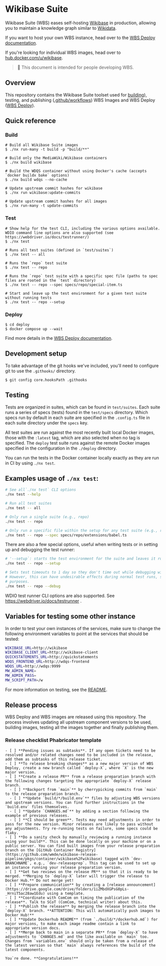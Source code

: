 # Wikibase Suite

Wikibase Suite (WBS) eases self-hosting [Wikibase](https://wikiba.se) in production, allowing you to maintain a knowledge graph similar to [Wikidata](https://www.wikidata.org/wiki/Wikidata:Main_Page).

If you want to host your own WBS instance, head over to the [WBS Deploy documentation](./deploy/README.md).

If you're looking for individual WBS images, head over to [hub.docker.com/u/wikibase](https://hub.docker.com/u/wikibase).

> 🔧 This document is intended for people developing WBS.

## Overview

This repository contains the Wikibase Suite toolset used for [building](./build)), testing, and publishing ([.github/workflows](.github/workflows)) WBS Images and WBS Deploy ([WBS Deploy](./deploy)).

## Quick reference

### Build

```
# Build all Wikibase Suite images
$ ./nx run-many -t build -p "build/**"

# Build only the MediaWiki/Wikibase containers
$ ./nx build wikibase

# Build the WDQS container without using Docker's cache (accepts `docker buildx bake` options)
$ ./nx build wdqs --no-cache

# Update upstream commit hashes for wikibase
$ ./nx run wikibase:update-commits

# Update upstream commit hashes for all images
$ ./nx run-many -t update-commits
```

### Test

```
# Show help for the test CLI, including the various options available. WDIO command line options are also supported (see https://webdriver.io/docs/testrunner/)
$ ./nx test

# Runs all test suites (defined in `test/suites`)
$ ./nx test -- all

# Runs the `repo` test suite
$ ./nx test -- repo

# Runs the `repo` test suite with a specific spec file (paths to spec files are rooted in the `test` directory)
$ ./nx test -- repo --spec specs/repo/special-item.ts

# Start and leave up the test environment for a given test suite without running tests
$ ./nx test -- repo --setup
```

### Deploy

```
$ cd deploy
$ docker compose up --wait
```

Find more details in the [WBS Deploy documentation](./deploy/README.md).

## Development setup

To take advantage of the git hooks we've included, you'll need to configure git to use the `.githooks/` directory.

```
$ git config core.hooksPath .githooks
```

## Testing

Tests are organized in suites, which can be found in `test/suites`. Each suite runs a series of specs (tests) found in the `test/specs` directory. Which specs run by default in each suite are specified in the `.config.ts` file in each suite directory under the `specs` key.

All test suites are run against the most recently built local Docker images, those with the `:latest` tag, which are also selected when no tag is specified. The `deploy` test suite runs against the remote Docker images specified in the configuration in the `./deploy` directory.

You can run the tests in the Docker container locally exactly as they are run in CI by using `./nx test`.

## Examples usage of `./nx test`:

```bash
# See all`./nx test` CLI options
./nx test --help

# Run all test suites
./nx test -- all

# Only run a single suite (e.g., repo)
./nx test -- repo

# Only run a specific file within the setup for any test suite (e.g., repo and the Babel extension)
./nx test -- repo --spec specs/repo/extensions/babel.ts
```

There are also a few special options, useful when writing tests or in setting up and debugging the test runner:

```bash
# '--setup`: starts the test environment for the suite and leaves it running, but does not run any specs
./nx test -- repo --setup

# Sets test timeouts to 1 day so they don't time out while debugging with `await browser.debug()` calls
# However, this can have undesirable effects during normal test runs, so only use for actual debugging
# purposes.
./nx test -- repo --debug
```

WDIO test runner CLI options are also supported. See https://webdriver.io/docs/testrunner .

## Variables for testing some other instance

In order to test your own instances of the services, make sure to change the following environment variables to point at the services that should be tested:

```bash
WIKIBASE_URL=http://wikibase
WIKIBASE_CLIENT_URL=http://wikibase-client
QUICKSTATEMENTS_URL=http://quickstatements
WDQS_FRONTEND_URL=http://wdqs-frontend
WDQS_URL=http://wdqs:9999
MW_ADMIN_NAME=
MW_ADMIN_PASS=
MW_SCRIPT_PATH=/w
```

For more information on testing, see the [README](./test/README.md).

## Release process

WBS Deploy and WBS images are released using this repository. The process involves updating all upstream component versions to be used, building images, testing all the images together and finally publishing them.

### Release checklist Phabricator template

```
- [ ] **Pending issues as subtasks**. If any open tickets need to be resolved and/or related changes need to be included in the release, add them as subtasks of this release ticket.
- [ ] **To release breaking changes** as a new major version of WBS Deploy, create a new branch called `deploy-X`, where `X` is the new major version.
- [ ] **Create a release PR** from a release preparation branch with the following changes targeting the appropriate `deploy-X` release branch.
  - [ ] **Backport from `main`** by cherrypicking commits from `main` to the release preparation branch.
  - [ ] **Update `build/*/build.env`** files by adjusting WBS versions and upstream versions. You can find further instructions in the `build.env` files themselves.
  - [ ] **Update `CHANGES.md`** by adding a section following the example of previous releases.
  - [ ] **CI should be green**. Tests may need adjustments in order to pass for the new version. Minor releases are likely to pass without any adjustments. Try re-running tests on failure, some specs could be flaky.
- [ ] **Do a sanity check by manually reviewing a running instance using your build**. This can be done locally on your machine or on a public server. You can find built images from your release preparation branch on the [GitHub Container Registry](https://github.com/wmde/wikibase-release-pipeline/pkgs/container/wikibase%2Fwikibase) tagged with `dev-BRANCHNAME`, e.g., `dev-releaseprep`. This tag can be used to set up an instance running your release preparation version.
- [ ] **Get two reviews on the release PR** so that it is ready to be merged. **Merging to `deploy-X` later will trigger the release to Docker Hub.** Do not merge yet!
- [ ] **Prepare communication** by creating a [release announcement](https://drive.google.com/drive/folders/1iZMbdXGPsG0pLs-_HrniT5ac28aw1Edu) using a template.
- [ ] **Coordinate with ComCom on timing the publication of the release**. Talk to SCoT (ComCom, technical writer) about this.
- [ ] **Publish the release** by merging the release branch into the `deploy-X` branch. **ATTENTION: This will automatically push images to Docker Hub!**
- [ ] **Update Dockerhub README** (from `./build/*/dockerhub.md`) for major versions, to make each image readme contain a link to appropriate version docs.
- [ ] **Merge back to main in a separate PR** from `deploy-X` to have adjustments to `CHANGES.md` and the like available on `main` too. Changes from `variables.env` should only be taken from a release of the latest version so that `main` always references the build of the latest components.

You`re done. **Congratulations!**
```
